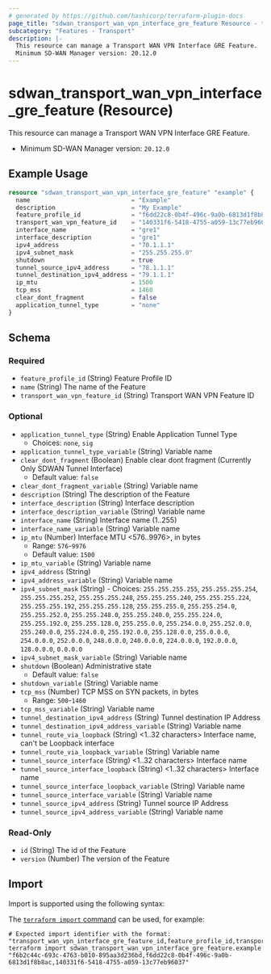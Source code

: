 ```yaml
---
# generated by https://github.com/hashicorp/terraform-plugin-docs
page_title: "sdwan_transport_wan_vpn_interface_gre_feature Resource - terraform-provider-sdwan"
subcategory: "Features - Transport"
description: |-
  This resource can manage a Transport WAN VPN Interface GRE Feature.
  Minimum SD-WAN Manager version: 20.12.0
---
```


# sdwan_transport_wan_vpn_interface_gre_feature (Resource)

This resource can manage a Transport WAN VPN Interface GRE Feature.
  - Minimum SD-WAN Manager version: `20.12.0`

## Example Usage

```terraform
resource "sdwan_transport_wan_vpn_interface_gre_feature" "example" {
  name                            = "Example"
  description                     = "My Example"
  feature_profile_id              = "f6dd22c8-0b4f-496c-9a0b-6813d1f8b8ac"
  transport_wan_vpn_feature_id    = "140331f6-5418-4755-a059-13c77eb96037"
  interface_name                  = "gre1"
  interface_description           = "gre1"
  ipv4_address                    = "70.1.1.1"
  ipv4_subnet_mask                = "255.255.255.0"
  shutdown                        = true
  tunnel_source_ipv4_address      = "78.1.1.1"
  tunnel_destination_ipv4_address = "79.1.1.1"
  ip_mtu                          = 1500
  tcp_mss                         = 1460
  clear_dont_fragment             = false
  application_tunnel_type         = "none"
}
```

<!-- schema generated by tfplugindocs -->
## Schema

### Required

- `feature_profile_id` (String) Feature Profile ID
- `name` (String) The name of the Feature
- `transport_wan_vpn_feature_id` (String) Transport WAN VPN Feature ID

### Optional

- `application_tunnel_type` (String) Enable Application Tunnel Type
  - Choices: `none`, `sig`
- `application_tunnel_type_variable` (String) Variable name
- `clear_dont_fragment` (Boolean) Enable clear dont fragment (Currently Only SDWAN Tunnel Interface)
  - Default value: `false`
- `clear_dont_fragment_variable` (String) Variable name
- `description` (String) The description of the Feature
- `interface_description` (String) Interface description
- `interface_description_variable` (String) Variable name
- `interface_name` (String) Interface name (1..255)
- `interface_name_variable` (String) Variable name
- `ip_mtu` (Number) Interface MTU <576..9976>, in bytes
  - Range: `576`-`9976`
  - Default value: `1500`
- `ip_mtu_variable` (String) Variable name
- `ipv4_address` (String)
- `ipv4_address_variable` (String) Variable name
- `ipv4_subnet_mask` (String) - Choices: `255.255.255.255`, `255.255.255.254`, `255.255.255.252`, `255.255.255.248`, `255.255.255.240`, `255.255.255.224`, `255.255.255.192`, `255.255.255.128`, `255.255.255.0`, `255.255.254.0`, `255.255.252.0`, `255.255.248.0`, `255.255.240.0`, `255.255.224.0`, `255.255.192.0`, `255.255.128.0`, `255.255.0.0`, `255.254.0.0`, `255.252.0.0`, `255.240.0.0`, `255.224.0.0`, `255.192.0.0`, `255.128.0.0`, `255.0.0.0`, `254.0.0.0`, `252.0.0.0`, `248.0.0.0`, `240.0.0.0`, `224.0.0.0`, `192.0.0.0`, `128.0.0.0`, `0.0.0.0`
- `ipv4_subnet_mask_variable` (String) Variable name
- `shutdown` (Boolean) Administrative state
  - Default value: `false`
- `shutdown_variable` (String) Variable name
- `tcp_mss` (Number) TCP MSS on SYN packets, in bytes
  - Range: `500`-`1460`
- `tcp_mss_variable` (String) Variable name
- `tunnel_destination_ipv4_address` (String) Tunnel destination IP Address
- `tunnel_destination_ipv4_address_variable` (String) Variable name
- `tunnel_route_via_loopback` (String) <1..32 characters> Interface name, can't be Loopback interface
- `tunnel_route_via_loopback_variable` (String) Variable name
- `tunnel_source_interface` (String) <1..32 characters> Interface name
- `tunnel_source_interface_loopback` (String) <1..32 characters> Interface name
- `tunnel_source_interface_loopback_variable` (String) Variable name
- `tunnel_source_interface_variable` (String) Variable name
- `tunnel_source_ipv4_address` (String) Tunnel source IP Address
- `tunnel_source_ipv4_address_variable` (String) Variable name

### Read-Only

- `id` (String) The id of the Feature
- `version` (Number) The version of the Feature

## Import

Import is supported using the following syntax:

The [`terraform import` command](https://developer.hashicorp.com/terraform/cli/commands/import) can be used, for example:

```shell
# Expected import identifier with the format: "transport_wan_vpn_interface_gre_feature_id,feature_profile_id,transport_wan_vpn_feature_id"
terraform import sdwan_transport_wan_vpn_interface_gre_feature.example "f6b2c44c-693c-4763-b010-895aa3d236bd,f6dd22c8-0b4f-496c-9a0b-6813d1f8b8ac,140331f6-5418-4755-a059-13c77eb96037"
```
